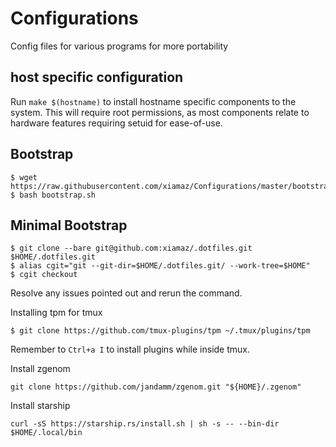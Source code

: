 # Configurations
Config files for various programs for more portability

## host specific configuration

Run `make $(hostname)` to install hostname specific components to the system.
This will require root permissions, as most components relate to hardware
features requiring setuid for ease-of-use.

## Bootstrap

```
$ wget https://raw.githubusercontent.com/xiamaz/Configurations/master/bootstrap.sh
$ bash bootstrap.sh
```

## Minimal Bootstrap

```
$ git clone --bare git@github.com:xiamaz/.dotfiles.git $HOME/.dotfiles.git
$ alias cgit="git --git-dir=$HOME/.dotfiles.git/ --work-tree=$HOME"
$ cgit checkout
```

Resolve any issues pointed out and rerun the command.

Installing tpm for tmux

```
$ git clone https://github.com/tmux-plugins/tpm ~/.tmux/plugins/tpm
```

Remember to `Ctrl+a I` to install plugins while inside tmux.

Install zgenom

```
git clone https://github.com/jandamm/zgenom.git "${HOME}/.zgenom"
```

Install starship

```
curl -sS https://starship.rs/install.sh | sh -s -- --bin-dir $HOME/.local/bin
```
